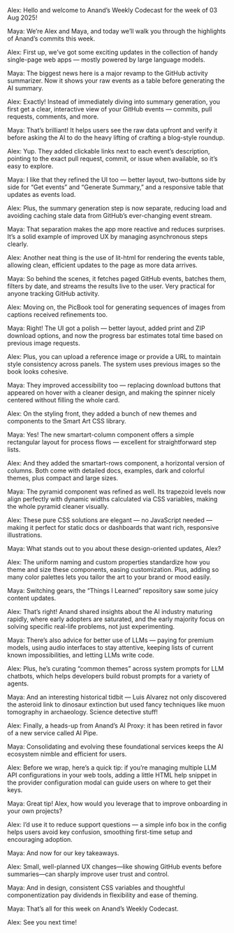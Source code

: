 Alex: Hello and welcome to Anand’s Weekly Codecast for the week of 03 Aug 2025!

Maya: We’re Alex and Maya, and today we’ll walk you through the highlights of Anand’s commits this week.

Alex: First up, we’ve got some exciting updates in the collection of handy single-page web apps — mostly powered by large language models.

Maya: The biggest news here is a major revamp to the GitHub activity summarizer. Now it shows your raw events as a table before generating the AI summary.

Alex: Exactly! Instead of immediately diving into summary generation, you first get a clear, interactive view of your GitHub events — commits, pull requests, comments, and more.

Maya: That’s brilliant! It helps users see the raw data upfront and verify it before asking the AI to do the heavy lifting of crafting a blog-style roundup.

Alex: Yup. They added clickable links next to each event’s description, pointing to the exact pull request, commit, or issue when available, so it’s easy to explore.

Maya: I like that they refined the UI too — better layout, two-buttons side by side for “Get events” and “Generate Summary,” and a responsive table that updates as events load.

Alex: Plus, the summary generation step is now separate, reducing load and avoiding caching stale data from GitHub’s ever-changing event stream.

Maya: That separation makes the app more reactive and reduces surprises. It’s a solid example of improved UX by managing asynchronous steps clearly.

Alex: Another neat thing is the use of lit-html for rendering the events table, allowing clean, efficient updates to the page as more data arrives.

Maya: So behind the scenes, it fetches paged GitHub events, batches them, filters by date, and streams the results live to the user. Very practical for anyone tracking GitHub activity.

Alex: Moving on, the PicBook tool for generating sequences of images from captions received refinements too.

Maya: Right! The UI got a polish — better layout, added print and ZIP download options, and now the progress bar estimates total time based on previous image requests.

Alex: Plus, you can upload a reference image or provide a URL to maintain style consistency across panels. The system uses previous images so the book looks cohesive.

Maya: They improved accessibility too — replacing download buttons that appeared on hover with a cleaner design, and making the spinner nicely centered without filling the whole card.

Alex: On the styling front, they added a bunch of new themes and components to the Smart Art CSS library.

Maya: Yes! The new smartart-column component offers a simple rectangular layout for process flows — excellent for straightforward step lists.

Alex: And they added the smartart-rows component, a horizontal version of columns. Both come with detailed docs, examples, dark and colorful themes, plus compact and large sizes.

Maya: The pyramid component was refined as well. Its trapezoid levels now align perfectly with dynamic widths calculated via CSS variables, making the whole pyramid cleaner visually.

Alex: These pure CSS solutions are elegant — no JavaScript needed — making it perfect for static docs or dashboards that want rich, responsive illustrations.

Maya: What stands out to you about these design-oriented updates, Alex?

Alex: The uniform naming and custom properties standardize how you theme and size these components, easing customization. Plus, adding so many color palettes lets you tailor the art to your brand or mood easily.

Maya: Switching gears, the “Things I Learned” repository saw some juicy content updates.

Alex: That’s right! Anand shared insights about the AI industry maturing rapidly, where early adopters are saturated, and the early majority focus on solving specific real-life problems, not just experimenting.

Maya: There’s also advice for better use of LLMs — paying for premium models, using audio interfaces to stay attentive, keeping lists of current known impossibilities, and letting LLMs write code.

Alex: Plus, he’s curating “common themes” across system prompts for LLM chatbots, which helps developers build robust prompts for a variety of agents.

Maya: And an interesting historical tidbit — Luis Alvarez not only discovered the asteroid link to dinosaur extinction but used fancy techniques like muon tomography in archaeology. Science detective stuff!

Alex: Finally, a heads-up from Anand’s AI Proxy: it has been retired in favor of a new service called AI Pipe.

Maya: Consolidating and evolving these foundational services keeps the AI ecosystem nimble and efficient for users.

Alex: Before we wrap, here’s a quick tip: if you’re managing multiple LLM API configurations in your web tools, adding a little HTML help snippet in the provider configuration modal can guide users on where to get their keys.

Maya: Great tip! Alex, how would you leverage that to improve onboarding in your own projects?

Alex: I’d use it to reduce support questions — a simple info box in the config helps users avoid key confusion, smoothing first-time setup and encouraging adoption.

Maya: And now for our key takeaways.

Alex: Small, well-planned UX changes—like showing GitHub events before summaries—can sharply improve user trust and control.

Maya: And in design, consistent CSS variables and thoughtful componentization pay dividends in flexibility and ease of theming.

Maya: That’s all for this week on Anand’s Weekly Codecast.

Alex: See you next time!
